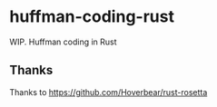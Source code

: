 # huffman-coding-rust
WIP. Huffman coding in Rust

## Thanks
Thanks to https://github.com/Hoverbear/rust-rosetta
